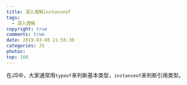 ```yaml
---
title: 深入理解instanceof
tags:
  - 深入理解
copyright: true
comments: true
date: 2019-03-08 21:55:30
categories: JS
photos:
top: 160
---
```


在JS中，大家通常用`typeof`来判断基本类型，`instanceof`来判断引用类型。